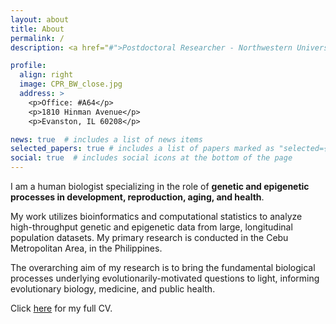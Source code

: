 ```yaml
---
layout: about
title: About
permalink: /
description: <a href="#">Postdoctoral Researcher - Northwestern University </a>. 

profile:
  align: right
  image: CPR_BW_close.jpg
  address: >
    <p>Office: #A64</p>
    <p>1810 Hinman Avenue</p>
    <p>Evanston, IL 60208</p>

news: true  # includes a list of news items
selected_papers: true # includes a list of papers marked as "selected={true}"
social: true  # includes social icons at the bottom of the page
---
```


I am a human biologist specializing in the role of **genetic and epigenetic processes in development, reproduction, aging, and health**.

My work utilizes bioinformatics and computational statistics to analyze high-throughput genetic and epigenetic data from large, longitudinal population datasets. My primary research is conducted in the Cebu Metropolitan Area, in the Philippines. 

The overarching aim of my research is to bring the fundamental biological processes underlying evolutionarily-motivated questions to light, informing evolutionary biology, medicine, and public health.


Click [here](assets/pdf/CPR_CV2.pdf) for my full CV.
